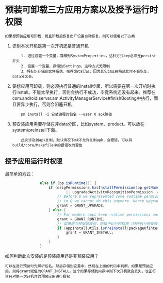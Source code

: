 # 预装可卸载三方应用方案以及授予运行时权限
`如果想预装应用可卸载，而且卸载后恢复出厂设置自动恢复，则可以使用以下方案`
1. 识别本次开机是第一次开机还是普通开机
    ```text
        1. 通过设置一个变量，存储到SystemProperties，这种方式key必须是persist开头
        2. 设置一个变量，存储到Settings，这种方式无限制
        3、将标识存储到文件系统，推荐data分区，因为其它分区在格式化时不会恢复，data分区会。
    ```
2. 要想应用可卸载，则必须执行普通的install步骤，所以需要在第一次开机时执行install。不能太早执行，否则会执行不成功，毕竟系统还没有起来。推荐在com.android.server.am.ActivityManagerService#finishBooting中执行，而且要异步执行，否则会阻塞开机
    ```
        pm install -i 安装进程的包名 --user 0 apk路径
   ```
3. 预安装应用需要存储在非data分区，比如system、product。可以放在system/preinstall下面。
    ```
        此次涉及到apk复制，默认情况下mk不允许复制apk，会报错，可以将build/core/Makefile中的报错改为警告
   ```


## 授予应用运行时权限
最简单的方式：
```java
                else if (bp.isRuntime()) {
                    if (origPermissions.hasInstallPermission(bp.getName())
                            || upgradedActivityRecognitionPermission != null) {
                        // Before Q we represented some runtime permissions as install permissions,
                        // in Q we cannot do this anymore. Hence upgrade them all.
                        grant = GRANT_UPGRADE;
                    } else {
                        // For modern apps keep runtime permissions unchanged.
                        grant = GRANT_RUNTIME;
                        // 如果是与预安装应用，则赋予运行时权限（只在执行预安装的一次开机时判断为true）
                        if (AppInstallUtils.isPreInstall(packageOfInterest)) {
                            grant = GRANT_INSTALL;
                        }
                    }
                } 
```

如何判断此次安装的是预装应用还是非预装应用？

```可以在进行预装时先解析包名，然后存储到变量中，然后在上面的代码中判断，如果是预装应用，则将grant赋值为GRANT_INSTALL。这个如果存储到内存中则下次开机就会丢失，也正符合只对第一次开机时的预装应用进行授权```